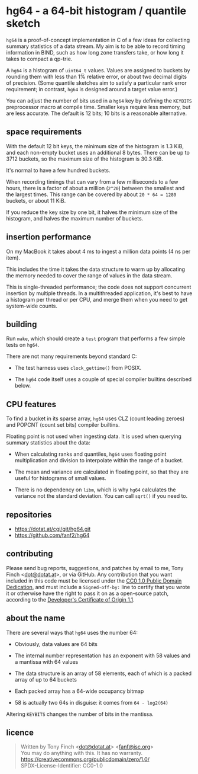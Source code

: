 hg64 - a 64-bit histogram / quantile sketch
===========================================

`hg64` is a proof-of-concept implementation in C of a few ideas for
collecting summary statistics of a data stream. My aim is to be able
to record timing information in BIND, such as how long zone transfers
take, or how long it takes to compact a qp-trie.

A `hg64` is a histogram of `uint64_t` values. Values are assigned to
buckets by rounding them with less than 1% relative error, or about
two decimal digits of precision. (Some quantile sketches aim to
satisfy a particular rank error requirement; in contrast, `hg64` is
designed around a target value error.)

You can adjust the number of bits used in a `hg64` key by defining the
`KEYBITS` preprocessor macro at compile time. Smaller keys require
less memory, but are less accurate. The default is 12 bits; 10 bits is
a reasonable alternative.


space requirements
------------------

With the default 12 bit keys, the minimum size of the histogram is 1.3
KiB, and each non-empty bucket uses an additional 8 bytes. There can
be up to 3712 buckets, so the maximum size of the histogram is 30.3
KiB.

It's normal to have a few hundred buckets.

When recording timings that can vary from a few milliseconds to a few
hours, there is a factor of about a million (`2^20`) between the
smallest and the largest times. This range can be covered by about
`20 * 64 = 1280` buckets, or about 11 KiB.

If you reduce the key size by one bit, it halves the minimum size of
the histogram, and halves the maximum number of buckets.


insertion performance
---------------------

On my MacBook it takes about 4 ms to ingest a million data points
(4 ns per item).

This includes the time it takes the data structure to warm up by
allocating the memory needed to cover the range of values in the data
stream.

This is single-threaded performance; the code does not support
concurrent insertion by multiple threads. In a multithreaded
application, it's best to have a histogram per thread or per CPU,
and merge them when you need to get system-wide counts.


building
--------

Run `make`, which should create a `test` program that performs a few
simple tests on `hg64`.

There are not many requirements beyond standard C:

  * The test harness uses `clock_gettime()` from POSIX.

  * The `hg64` code itself uses a couple of special compiler builtins
    described below.


CPU features
------------

To find a bucket in its sparse array, `hg64` uses CLZ (count leading
zeroes) and POPCNT (count set bits) compiler builtins.

Floating point is not used when ingesting data. It is used when
querying summary statistics about the data:

  * When calculating ranks and quantiles, `hg64` uses floating point
    multiplication and division to interpolate within the range of a
    bucket.

  * The mean and variance are calculated in floating point, so that
    they are useful for histograms of small values.

  * There is no dependency on `libm`, which is why `hg64` calculates
    the variance not the standard deviation. You can call `sqrt()` if
    you need to.


repositories
------------

  * https://dotat.at/cgi/git/hg64.git
  * https://github.com/fanf2/hg64


contributing
------------

Please send bug reports, suggestions, and patches by email to me, Tony
Finch <<dot@dotat.at>>, or via GitHub. Any contribution that you want
included in this code must be licensed under the [CC0 1.0 Public
Domain Dedication][CC0], and must include a `Signed-off-by:` line to
certify that you wrote it or otherwise have the right to pass it on as
a open-source patch, according to the [Developer's Certificate of
Origin 1.1][dco].

[cc0]: <https://creativecommons.org/publicdomain/zero/1.0/>
[dco]: <https://developercertificate.org>


about the name
--------------

There are several ways that `hg64` uses the number 64:

  * Obviously, data values are 64 bits

  * The internal number representation has an exponent with 58 values
    and a mantissa with 64 values

  * The data structure is an array of 58 elements, each of which is a
    packed array of up to 64 buckets

  * Each packed array has a 64-wide occupancy bitmap

  * 58 is actually two 64s in disguise: it comes from `64 - log2(64)`

Altering `KEYBITS` changes the number of bits in the mantissa.


licence
-------

> Written by Tony Finch <<dot@dotat.at>> <<fanf@isc.org>>  
> You may do anything with this. It has no warranty.  
> <https://creativecommons.org/publicdomain/zero/1.0/>  
> SPDX-License-Identifier: CC0-1.0
